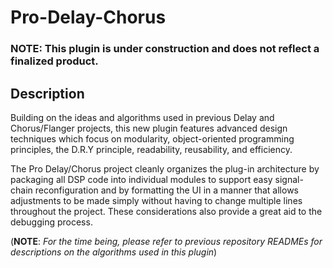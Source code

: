 # Pro-Delay-Chorus
### NOTE: This plugin is under construction and does not reflect a finalized product.

## Description
Building on the ideas and algorithms used in previous Delay and Chorus/Flanger projects, this new plugin features advanced design techniques which focus on modularity, object-oriented programming principles, the D.R.Y principle, readability, reusability, and efficiency. 

The Pro Delay/Chorus project cleanly organizes the plug-in architecture by packaging all DSP code into individual modules to support easy signal-chain reconfiguration and by formatting the UI in a manner that allows adjustments to be made simply without having to change multiple lines throughout the project. These considerations also provide a great aid to the debugging process.

(**NOTE**: *For the time being, please refer to previous repository READMEs for descriptions on the algorithms used in this plugin*)
